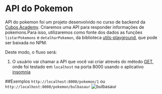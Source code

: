# API do Pokemon
API do pokemon foi um projeto desenvolvido no curso de backend da [Cubos Academy](https://cubos.academy/).
Criaremos uma API para responder informações de pokemons.Para isso, utilizaremos como fonte dos dados as funções `listarPokemons` e `detalharPokemon`, da biblioteca [utils-playground](https://www.npmjs.com/package/utils-playground), que pode ser baixada no NPM.

Deste modo, o fluxo será:

1. O usuário vai chamar a API que você vai criar atrevés do método [GET](https://developer.mozilla.org/pt-BR/docs/Web/HTTP/Methods/GET), onde foi testado em `localhost` na porta 8000 usando o aplicativo [insomnia](https://insomnia.rest/download)

##Exemplos
 `http://localhost:8000/pokemon/1` ou `http://localhost:8000/pokemon/bulbasaur`
 ![bulbasaur]([https://github.com/YuriBrizolara/api_pokemon/issues/1#issue-1920007206](https://user-images.githubusercontent.com/141869821/271735897-0f89c6c7-cb26-49f1-a937-4b9e70f50ff0.png)https://user-images.githubusercontent.com/141869821/271735897-0f89c6c7-cb26-49f1-a937-4b9e70f50ff0.png)
